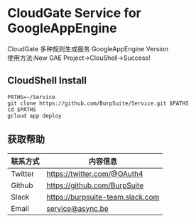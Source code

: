 CloudGate Service for GoogleAppEngine
===========================
CloudGate 多种规则生成服务 GoogleAppEngine Version<br>
使用方法:New GAE Project->ClouShell->Success!

## CloudShell Install
```
PATHS=~/Service
git clone https://github.com/BurpSuite/Service.git $PATHS
cd $PATHS
gcloud app deploy
```

获取帮助
------
|联系方式|内容信息|
|----|----|
|Twitter|https://twitter.com/@OAuth4|
|Github|https://github.com/BurpSuite|
|Slack|https://burpsuite-team.slack.com|
|Email|service@async.be|